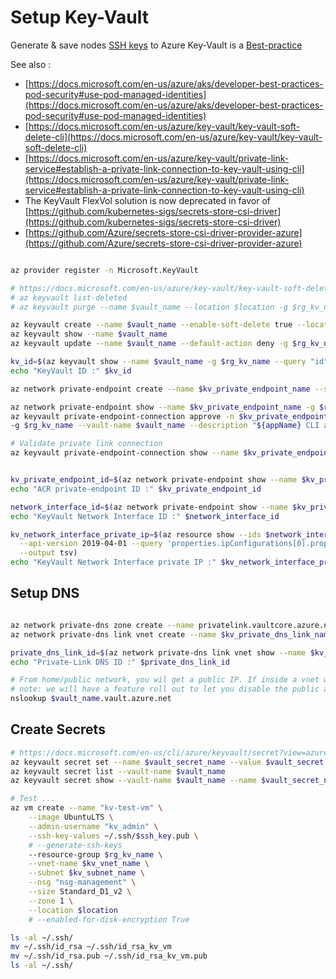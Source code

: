 # Setup Key-Vault

Generate & save nodes [SSH keys](https://docs.microsoft.com/en-us/azure/aks/ssh) to Azure Key-Vault is a [Best-practice](https://github.com/Azure/k8s-best-practices/blob/master/Security_securing_a_cluster.md#securing-host-access)


See also :
- [https://docs.microsoft.com/en-us/azure/aks/developer-best-practices-pod-security#use-pod-managed-identities](https://docs.microsoft.com/en-us/azure/aks/developer-best-practices-pod-security#use-pod-managed-identities)
- [https://docs.microsoft.com/en-us/azure/key-vault/key-vault-soft-delete-cli](https://docs.microsoft.com/en-us/azure/key-vault/key-vault-soft-delete-cli)
- [https://docs.microsoft.com/en-us/azure/key-vault/private-link-service#establish-a-private-link-connection-to-key-vault-using-cli](https://docs.microsoft.com/en-us/azure/key-vault/private-link-service#establish-a-private-link-connection-to-key-vault-using-cli)
- The KeyVault FlexVol solution is now deprecated in favor of [https://github.com/kubernetes-sigs/secrets-store-csi-driver](https://github.com/kubernetes-sigs/secrets-store-csi-driver)
- [https://github.com/Azure/secrets-store-csi-driver-provider-azure](https://github.com/Azure/secrets-store-csi-driver-provider-azure)


```sh

az provider register -n Microsoft.KeyVault

# https://docs.microsoft.com/en-us/azure/key-vault/key-vault-soft-delete-cli
# az keyvault list-deleted
# az keyvault purge --name $vault_name --location $location -g $rg_kv_name

az keyvault create --name $vault_name --enable-soft-delete true --location $location -g $rg_kv_name
az keyvault show --name $vault_name 
az keyvault update --name $vault_name --default-action deny -g $rg_kv_name 

kv_id=$(az keyvault show --name $vault_name -g $rg_kv_name --query "id" --output tsv)
echo "KeyVault ID :" $kv_id

az network private-endpoint create --name $kv_private_endpoint_name --subnet $kv_subnet_id --manual-request --private-connection-resource-id $kv_id --group-ids vault --connection-name $kv_private_endpoint_svc_con_name --location $location -g $rg_kv_name

az network private-endpoint show --name $kv_private_endpoint_name -g $rg_kv_name
az keyvault private-endpoint-connection approve -n $kv_private_endpoint_svc_con_name \
-g $rg_kv_name --vault-name $vault_name --description "${appName} CLI approval"

# Validate private link connection
az keyvault private-endpoint-connection show --name $kv_private_endpoint_svc_con_name --vault-name $vault_name  -g $rg_kv_name


kv_private_endpoint_id=$(az network private-endpoint show --name $kv_private_endpoint_name -g $rg_kv_name --query id -o tsv)
echo "ACR private-endpoint ID :" $kv_private_endpoint_id

network_interface_id=$(az network private-endpoint show --name $kv_private_endpoint_name -g $rg_kv_name --query 'networkInterfaces[0].id' -o tsv)
echo "KeyVault Network Interface ID :" $network_interface_id

kv_network_interface_private_ip=$(az resource show --ids $network_interface_id \
  --api-version 2019-04-01 --query 'properties.ipConfigurations[0].properties.privateIPAddress' \
  --output tsv)
echo "KeyVault Network Interface private IP :" $kv_network_interface_private_ip

```

## Setup DNS

```sh

az network private-dns zone create --name privatelink.vaultcore.azure.net -g $rg_kv_name 
az network private-dns link vnet create --name $kv_private_dns_link_name --zone-name privatelink.vaultcore.azure.net --registration-enabled true --virtual-network $kv_vnet_name -g $rg_kv_name

private_dns_link_id=$(az network private-dns link vnet show --name $kv_private_dns_link_name --zone-name "privatelink.vaultcore.azure.net" -g $rg_kv_name --query "id" --output tsv)
echo "Private-Link DNS ID :" $private_dns_link_id

# From home/public network, you wil get a public IP. If inside a vnet with private zone, then nslookup will resolve to the private ip.
# note: we will have a feature roll out to let you disable the public access, which means “nslookup” will fail outside of vnet  
nslookup $vault_name.vault.azure.net

```

## Create Secrets

```sh
# https://docs.microsoft.com/en-us/cli/azure/keyvault/secret?view=azure-cli-latest#az-keyvault-secret-set
az keyvault secret set --name $vault_secret_name --value $vault_secret --description "AKS ${appName} Secret" --vault-name $vault_name
az keyvault secret list --vault-name $vault_name
az keyvault secret show --vault-name $vault_name --name $vault_secret_name --output tsv

# Test ...
az vm create --name "kv-test-vm" \
    --image UbuntuLTS \
    --admin-username "kv_admin" \
    --ssh-key-values ~/.ssh/$ssh_key.pub \
    # --generate-ssh-keys
    --resource-group $rg_kv_name \
    --vnet-name $kv_vnet_name \
    --subnet $kv_subnet_name \
    --nsg "nsg-management" \
    --size Standard_D1_v2 \
    --zone 1 \
    --location $location
    # --enabled-for-disk-encryption True

ls -al ~/.ssh/
mv ~/.ssh/id_rsa ~/.ssh/id_rsa_kv_vm
mv ~/.ssh/id_rsa.pub ~/.ssh/id_rsa_kv_vm.pub
ls -al ~/.ssh/

```

